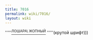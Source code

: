 ```yaml
---
title: 7016
permalink: wiki/7016/
layout: wiki
---
```


'''''<u><sup>ЛОШАРА\ ЖОПНЫЙ</sup></u> '''''(крутой шрифт)))
